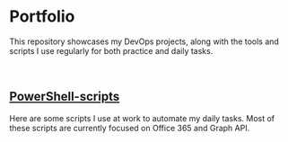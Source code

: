 # Portfolio

This repository showcases my DevOps projects, along with the tools and scripts I use regularly for both practice and daily tasks.

<br/>

## [PowerShell-scripts](./powershell-scripts/README.MD)

Here are some scripts I use at work to automate my daily tasks. Most of these scripts are currently focused on Office 365 and Graph API.
